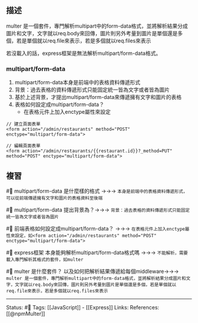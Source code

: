 ## 描述
multer 是一個套件，專門解析multipart中的form-data格式，並將解析結果分成圖片和文字，文字就以req.body來回傳，圖片則另外考量到圖片是單個還是多個，若是單個就以req.file來表示，若是多個就以req.files來表示

若沒載入的話，express框架是無法解析multipart/form-data格式。

### multipart/form-data
1. multipart/form-data本身是前端中的表格資料傳遞形式
2. 背景：過去表格的資料傳遞形式只能固定統一皆為文字或者皆為圖片
3. 基於上述背景，才提出multipart/form-data來傳遞擁有文字和圖片的表格
4. 表格如何設定成multipart/form-data？
	- 在表格元件上加入enctype屬性來設定

```
// 建立頁面表單
<form action="/admin/restaurants" method="POST" enctype="multipart/form-data">
```


```
// 編輯頁面表單
<form action="/admin/restaurants/{{restaurant.id}}?_method=PUT" method="POST" enctype="multipart/form-data">
```
## 複習
#🧠 multipart/form-data 是什麼樣的格式 ->->-> `本身是前端中的表格資料傳遞形式，可以從前端傳遞擁有文字和圖片的表格資料至後端`
<!--SR:!2022-10-03,64,250-->
#🧠 multipart/form-data  提出背景為？->->-> `背景：過去表格的資料傳遞形式只能固定統一皆為文字或者皆為圖片`
<!--SR:!2022-10-06,66,250-->

#🧠 前端表格如何設定成multipart/form-data？ ->->-> `在表格元件上加入enctype屬性來設定，如<form action="/admin/restaurants" method="POST" enctype="multipart/form-data">`
<!--SR:!2022-08-04,28,250-->

#🧠 express框架 本身能夠解析multipart/form-data格式嗎 ->->-> `不能解析，需要載入專門解析其格式的套件，如multer`
<!--SR:!2022-08-03,27,250-->

#🧠 multer 是什麼套件？ 以及如何把解析結果傳遞給每個middleware->->-> `multer 是一個套件，專門解析multipart中的form-data格式，並將解析結果分成圖片和文字，文字就以req.body來回傳，圖片則另外考量到圖片是單個還是多個，若是單個就以req.file來表示，若是多個就以req.files來表示`
<!--SR:!2022-08-17,33,230-->

---
Status: #🌱 
Tags:
[[JavaScript]] - [[Express]]
Links:
References:
[[@npmMulter]]